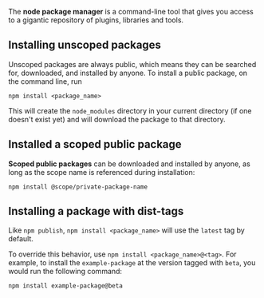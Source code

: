 The **node package manager** is a command-line tool that gives you access to a gigantic repository of plugins, libraries and tools.

## Installing unscoped packages

Unscoped packages are always public, which means they can be searched for, downloaded, and installed by anyone. To install a public package, on the command line, run

`npm install <package_name>`

This will create the `node_modules` directory in your current directory (if one doesn't exist yet) and will download the package to that directory.

## Installed a scoped public package

**Scoped public packages** can be downloaded and installed by anyone, as long as the scope name is referenced during installation:

`npm install @scope/private-package-name`


## Installing a package with dist-tags

Like `npm publish`, `npm install <package_name>` will use the `latest` tag by default.

To override this behavior, use `npm install <package_name>@<tag>`. For example, to install the `example-package` at the version tagged with `beta`, you would run the following command:

`npm install example-package@beta`




